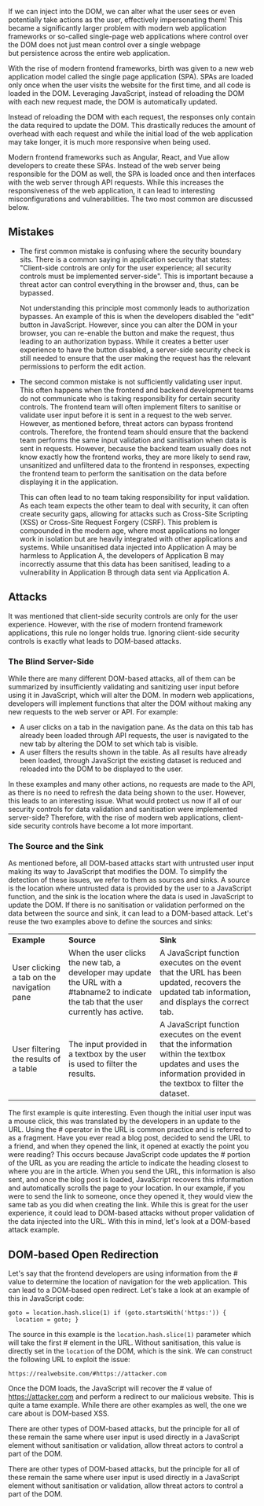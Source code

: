 If we can inject into the DOM, we can alter what the user sees or even potentially take actions as the user, effectively impersonating them! This became a significantly larger problem with modern web application frameworks or so-called single-page web applications where control over the DOM does not just mean control over a single webpage but persistence across the entire web application.

With the rise of modern frontend frameworks, birth was given to a new web application model called the single page application (SPA). SPAs are loaded only once when the user visits the website for the first time, and all code is loaded in the DOM. Leveraging JavaScript, instead of reloading the DOM with each new request made, the DOM is automatically updated.

Instead of reloading the DOM with each request, the responses only contain the data required to update the DOM. This drastically reduces the amount of overhead with each request and while the initial load of the web application may take longer, it is much more responsive when being used.

Modern frontend frameworks such as Angular, React, and Vue allow developers to create these SPAs. Instead of the web server being responsible for the DOM as well, the SPA is loaded once and then interfaces with the web server through API requests. While this increases the responsiveness of the web application, it can lead to interesting misconfigurations and vulnerabilities. The two most common are discussed below.

## Mistakes
- The first common mistake is confusing where the security boundary sits. There is a common saying in application security that states: "Client-side controls are only for the user experience; all security controls must be implemented server-side". This is important because a threat actor can control everything in the browser and, thus, can be bypassed.
	
	Not understanding this principle most commonly leads to authorization bypasses. An example of this is when the developers disabled the "edit" button in JavaScript. However, since you can alter the DOM in your browser, you can re-enable the button and make the request, thus leading to an authorization bypass. While it creates a better user experience to have the button disabled, a server-side security check is still needed to ensure that the user making the request has the relevant permissions to perform the edit action.


- The second common mistake is not sufficiently validating user input. This often happens when the frontend and backend development teams do not communicate who is taking responsibility for certain security controls. The frontend team will often implement filters to sanitise or validate user input before it is sent in a request to the web server. However, as mentioned before, threat actors can bypass frontend controls. Therefore, the frontend team should ensure that the backend team performs the same input validation and sanitisation when data is sent in requests. However, because the backend team usually does not know exactly how the frontend works, they are more likely to send raw, unsanitized and unfiltered data to the frontend in responses, expecting the frontend team to perform the sanitisation on the data before displaying it in the application.
	
	This can often lead to no team taking responsibility for input validation. As each team expects the other team to deal with security, it can often create security gaps, allowing for attacks such as Cross-Site Scripting (XSS) or Cross-Site Request Forgery (CSRF). This problem is compounded in the modern age, where most applications no longer work in isolation but are heavily integrated with other applications and systems. While unsanitised data injected into Application A may be harmless to Application A, the developers of Application B may incorrectly assume that this data has been sanitised, leading to a vulnerability in Application B through data sent via Application A.

## Attacks
It was mentioned that client-side security controls are only for the user experience. However, with the rise of modern frontend framework applications, this rule no longer holds true. Ignoring client-side security controls is exactly what leads to DOM-based attacks.

### **The Blind Server-Side**
While there are many different DOM-based attacks, all of them can be summarized by insufficiently validating and sanitizing user input before using it in JavaScript, which will alter the DOM. In modern web applications, developers will implement functions that alter the DOM without making any new requests to the web server or API. For example:

- A user clicks on a tab in the navigation pane. As the data on this tab has already been loaded through API requests, the user is navigated to the new tab by altering the DOM to set which tab is visible.
- A user filters the results shown in the table. As all results have already been loaded, through JavaScript the existing dataset is reduced and reloaded into the DOM to be displayed to the user.

In these examples and many other actions, no requests are made to the API, as there is no need to refresh the data being shown to the user. However, this leads to an interesting issue. What would protect us now if all of our security controls for data validation and sanitisation were implemented server-side? Therefore, with the rise of modern web applications, client-side security controls have become a lot more important.

### **The Source and the Sink**
As mentioned before, all DOM-based attacks start with untrusted user input making its way to JavaScript that modifies the DOM. To simplify the detection of these issues, we refer to them as sources and sinks. A source is the location where untrusted data is provided by the user to a JavaScript function, and the sink is the location where the data is used in JavaScript to update the DOM. If there is no sanitisation or validation performed on the data between the source and sink, it can lead to a DOM-based attack. Let's reuse the two examples above to define the sources and sinks:

|                                            |                                                                                                                                           |                                                                                                                                                                     |
| ------------------------------------------ | ----------------------------------------------------------------------------------------------------------------------------------------- | ------------------------------------------------------------------------------------------------------------------------------------------------------------------- |
| **Example**                                | **Source**                                                                                                                                | **Sink**                                                                                                                                                            |
| User clicking a tab on the navigation pane | When the user clicks the new tab, a developer may update the URL with a #tabname2 to indicate the tab that the user currently has active. | A JavaScript function executes on the event that the URL has been updated, recovers the updated tab information, and displays the correct tab.                      |
| User filtering the results of a table      | The input provided in a textbox by the user is used to filter the results.                                                                | A JavaScript function executes on the event that the information within the textbox updates and uses the information provided in the textbox to filter the dataset. |
The first example is quite interesting. Even though the initial user input was a mouse click, this was translated by the developers in an update to the URL. Using the # operator in the URL is common practice and is referred to as a fragment. Have you ever read a blog post, decided to send the URL to a friend, and when they opened the link, it opened at exactly the point you were reading? This occurs because JavaScript code updates the # portion of the URL as you are reading the article to indicate the heading closest to where you are in the article. When you send the URL, this information is also sent, and once the blog post is loaded, JavaScript recovers this information and automatically scrolls the page to your location. In our example, if you were to send the link to someone, once they opened it, they would view the same tab as you did when creating the link. While this is great for the user experience, it could lead to DOM-based attacks without proper validation of the data injected into the URL. With this in mind, let's look at a DOM-based attack example.

## **DOM-based Open Redirection**
Let's say that the frontend developers are using information from the # value to determine the location of navigation for the web application. This can lead to a DOM-based open redirect. Let's take a look at an example of this in JavaScript code:

```
goto = location.hash.slice(1) if (goto.startsWith('https:')) {   location = goto; }
```

The source in this example is the `location.hash.slice(1)` parameter which will take the first # element in the URL. Without sanitisation, this value is directly set in the `location` of the DOM, which is the sink. We can construct the following URL to exploit the issue:

```
https://realwebsite.com/#https://attacker.com
```

Once the DOM loads, the JavaScript will recover the # value of https://attacker.com and perform a redirect to our malicious website. This is quite a tame example. While there are other examples as well, the one we care about is DOM-based XSS.

There are other types of DOM-based attacks, but the principle for all of these remain the same where user input is used directly in a JavaScript element without sanitisation or validation, allow threat actors to control a part of the DOM.

There are other types of DOM-based attacks, but the principle for all of these remain the same where user input is used directly in a JavaScript element without sanitisation or validation, allow threat actors to control a part of the DOM.